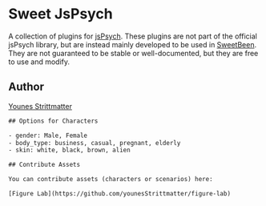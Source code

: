 # Sweet JsPsych

A collection of plugins for [jsPsych](https://www.jspsych.org/). These plugins are not part of the official jsPsych library, but are instead mainly developed to be used in [SweetBeen](https://autoresearch.github.io/sweetbean/). They are not guaranteed to be stable or well-documented, but they are free to use and modify.

## Author

[Younes Strittmatter](https://github.com/younesStrittmatter)

```html
## Options for Characters

- gender: Male, Female
- body_type: business, casual, pregnant, elderly
- skin: white, black, brown, alien

## Contribute Assets

You can contribute assets (characters or scenarios) here:

[Figure Lab](https://github.com/younesStrittmatter/figure-lab)


```
